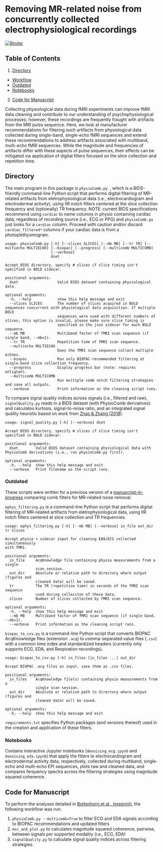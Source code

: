 # Removing MR-related noise from concurrently collected electrophysiological recordings

[![Binder](https://mybinder.org/badge_logo.svg)](https://mybinder.org/v2/gh/62442katieb/mbme-physio-denoising/binder-live?filepath=notebooks%2Fdenoising_ecg.ipynb)
## Table of Contents
1. [Directory](https://github.com/62442katieb/mbme-physio-denoising#Directory)
- [Workflow]()
- [Outdated](https://github.com/62442katieb/mbme-physio-denoising#Outdated)
- [Notebooks](https://github.com/62442katieb/mbme-physio-denoising#Notebooks)
2. [Code for Manuscript](https://github.com/62442katieb/mbme-physio-denoising/edit/main/README.md#code-for-manuscript)

Collecting physiological data during fMRI experiments can improve fMRI data cleaning and 
contribute to our understanding of psychophysiological processes; however, these recordings are 
frequently fraught with artifacts from the MRI pulse sequence. Here, we look at manufacturer 
recommendations for filtering such artifacts from physiological data collected during 
single-band, single-echo fMRI sequences and extend these recommendations to address artifacts 
associated with multiband, multi-echo fMRI sequences. While the magnitude and frequencies of 
artifacts differ with these aspects of pulse sequences, their effects can be mitigated via 
application of digital filters focused on the slice collection and repetition time.

## Directory
The main program in this package is `physioComb.py `, which is a BIDS-friendly command-line Python script that performs digital filtering of MR-related 
artifacts from eletrophysiological data (i.e., electrocardiogram and electrodermal activity), using IIR notch filters centered at the slice collection frequency and (optionally) TR frequency. NOTE: current BIDS specifications recommend using `cardiac` to name columns in physio containing cardiac data, regardless of recording source (i.e., ECG or PPG) and `physioComb.py` just looks for a `cardiac` column. Proceed with caution and/or discard `cardiac_filtered*` columns if your cardiac data is from a photoplethysmogram.
```
usage: physioComb.py [-h] [--slices SLICES] [--mb MB] [--tr TR] [--multiecho MULTIECHO] [--biopac] [--progress] [--multicomb MULTICOMB]
                     [--verbose]
                     dset

Accept BIDS directory, specify # slices if slice timing isn't specified in BOLD sidecar.

positional arguments:
  dset                  Valid BIDS dataset containing physiological data.

optional arguments:
  -h, --help            show this help message and exit
  --slices SLICES       The number of slices acquired in BOLD sequences concurrent with physiological data acquisition. If multiple BOLD
                        sequences were used with different numbers of slices, this option is invalid, please make sure slice timing is
                        specified in the json sidecar for each BOLD sequence.
  --mb MB               Multiband factor of fMRI scan sequence (if single band, --mb=1).
  --tr TR               Repetition time of fMRI scan sequence.
  --multiecho MULTIECHO
                        Does the fMRI scan sequence collect multiple echoes.
  --biopac              Run only BIOPAC-recommended filtering at single-band slice collection frequency.
  --progress            Display progress bar (note: requires enligten).
  --multicomb MULTICOMB
                        Run multiple comb notch filtering strategies and save all outputs.
  --verbose             Print information as the cleaning script runs.
```
To compare signal quality indices across signals (i.e., filtered and raw), `signalQuality.py` reads in a BIDS dataset (with PhysioComb derivatives) and calculates kurtosis, signal-to-noise ratio, and an integrated signal quality heuristic based on work from [Zhao & Zhang (2018)](https://www.frontiersin.org/articles/10.3389/fphys.2018.00727).
```
usage: signal_quality.py [-h] [--verbose] dset

Accept BIDS directory, specify # slices if slice timing isn't specified in BOLD sidecar.

positional arguments:
  dset        Valid BIDS dataset containing physiological data with PhysioComb derivatives (i.e., run physioComb.py first).

optional arguments:
  -h, --help  show this help message and exit
  --verbose   Print filename as the script runs.
```

### Outdated
These scripts were written for a previous version of a [manuscript-in-progress](https://www.biorxiv.org/content/10.1101/2021.04.01.437293) comparing comb filters for MR-related noise removal.

`ephys_filtering.py` is a command-line Python script that performs digital filtering of MR-related artifacts from eletrophysiological data, 
using IIR notch filters centered at slice collection and TR frequencies.
```
usage: ephys_filtering.py [-h] [--mb MB] [--verbose] in_file out_dir tr slices

Accept physio + sidecar input for cleaning EDA/ECG collected simultaneously
with fMRI.

positional arguments:
  in_file     AcqKnowledge file containing physio measurements from a single
              scan session.
  out_dir     Absolute or relative path to directory where output (figures and
              cleaned data) will be saved.
  tr          The TR (repetition time) in seconds of the fMRI scan sequence
              used during colleciton of these data.
  slices      Number of slices collected by fMRI scan sequence.

optional arguments:
  -h, --help  show this help message and exit
  --mb MB     Multiband factor of fMRI scan sequence (if single band, --mb=1).
  --verbose   Print information as the cleaning script runs.
```

`biopac_to_csv.py` is a command-line Python script that converts BIOPAC AcqKnowledge files (extension `.acq`) to comma-separated value files (`.csv`) 
with a common time index and standardized headers (currently only supports ECG, EDA, and Respiration recordings).
```
usage: biopac_to_csv.py [-h] in_files [in_files ...] out_dir

Accept BIOPAC .acq files as input, save them as .csv files.

positional arguments:
  in_files    AcqKnowledge file(s) containing physio measurements from a
              single scan session.
  out_dir     Absolute or relative path to directory where output (figures and
              cleaned data) will be saved.

optional arguments:
  -h, --help  show this help message and exit
```

`requirements.txt` specifies Python packages (and versions thereof) used in the creation and application of these filters.

### Notebooks
Contains interactive Jupyter notebooks (`denoising_ecg.ipynb` and `denoising_eda.ipynb`) that apply the filters to electrocardiogram and electrodermal
activity data, respectively, collected during multiband, single-echo and multi-echo EPI sequences, plots raw and cleaned data, 
and compares ferquency spectra across the filtering strategies using magnitude squared coherence.

## Code for Manuscript
To perform the analyses detailed in [Bottenhorn et al., (preprint)](https://doi.org/10.1101/2021.04.01.437293), the following workflow was run:
1. `physioComb.py --multicomb=True` to filter ECG and EDA signals according to BIOPAC recommendations and updated filters
2. `msc_and_plot.py` to calculates magnitude squared coherence, pairwise, between signals per supported modality (i.e., ECG, EDA)
3. `signalQuality.py` to calculate signal quality indices across filtering strategies.
